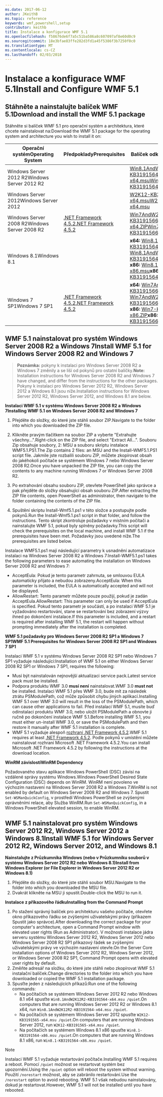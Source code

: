 ```yaml
---
ms.date: 2017-06-12
author: JKeithB
ms.topic: reference
keywords: wmf,powershell,setup
contributor: keithb
title: Instalace a konfigurace WMF 5.1
ms.openlocfilehash: f58676de6f7a5c51ba586a8c607097af8e60d0c9
ms.sourcegitcommit: 18e3bfae83ffe282d3fd1a45f5386f3b7250f0c0
ms.translationtype: MT
ms.contentlocale: cs-CZ
ms.lasthandoff: 02/03/2018
---
```

# <a name="install-and-configure-wmf-51"></a><span data-ttu-id="242bc-103">Instalace a konfigurace WMF 5.1</span><span class="sxs-lookup"><span data-stu-id="242bc-103">Install and Configure WMF 5.1</span></span> #


## <a name="download-and-install-the-wmf-51-package"></a><span data-ttu-id="242bc-104">Stáhněte a nainstalujte balíček WMF 5.1</span><span class="sxs-lookup"><span data-stu-id="242bc-104">Download and install the WMF 5.1 package</span></span>

<span data-ttu-id="242bc-105">Stáhněte si balíček WMF 5.1 pro operační systém a architektura, které chcete nainstalovat na:</span><span class="sxs-lookup"><span data-stu-id="242bc-105">Download the WMF 5.1 package for the operating system and architecture you wish to install it on:</span></span>

| <span data-ttu-id="242bc-106">Operační systém</span><span class="sxs-lookup"><span data-stu-id="242bc-106">Operating System</span></span>       | <span data-ttu-id="242bc-107">Předpoklady</span><span class="sxs-lookup"><span data-stu-id="242bc-107">Prerequisites</span></span>           | <span data-ttu-id="242bc-108">Balíček odkazy</span><span class="sxs-lookup"><span data-stu-id="242bc-108">Package Links</span></span>                          |
|------------------------|-------------------------|----------------------------------------|
| <span data-ttu-id="242bc-109">Windows Server 2012 R2</span><span class="sxs-lookup"><span data-stu-id="242bc-109">Windows Server 2012 R2</span></span> |                         | <span data-ttu-id="242bc-110">[Win8.1AndW2K12R2-KB3191564-x64.msu][]</span><span class="sxs-lookup"><span data-stu-id="242bc-110">[Win8.1AndW2K12R2-KB3191564-x64.msu][]</span></span> |
| <span data-ttu-id="242bc-111">Windows Server 2012</span><span class="sxs-lookup"><span data-stu-id="242bc-111">Windows Server 2012</span></span>    |                         | <span data-ttu-id="242bc-112">[W2K12-KB3191565-x64.msu][]</span><span class="sxs-lookup"><span data-stu-id="242bc-112">[W2K12-KB3191565-x64.msu][]</span></span>            |
| <span data-ttu-id="242bc-113">Windows Server 2008 R2</span><span class="sxs-lookup"><span data-stu-id="242bc-113">Windows Server 2008 R2</span></span> | <span data-ttu-id="242bc-114">[.NET Framework 4.5.2][]</span><span class="sxs-lookup"><span data-stu-id="242bc-114">[.NET Framework 4.5.2][]</span></span>| <span data-ttu-id="242bc-115">[Win7AndW2K8R2-KB3191566-x64.ZIP][]</span><span class="sxs-lookup"><span data-stu-id="242bc-115">[Win7AndW2K8R2-KB3191566-x64.ZIP][]</span></span>    |
| <span data-ttu-id="242bc-116">Windows 8.1</span><span class="sxs-lookup"><span data-stu-id="242bc-116">Windows 8.1</span></span>            |                         | <span data-ttu-id="242bc-117">**x64:** [Win8.1AndW2K12R2-KB3191564-x64.msu][]</span><span class="sxs-lookup"><span data-stu-id="242bc-117">**x64:** [Win8.1AndW2K12R2-KB3191564-x64.msu][]</span></span></br><span data-ttu-id="242bc-118">**x86:** [Win8.1-KB3191564-x86.msu][]</span><span class="sxs-lookup"><span data-stu-id="242bc-118">**x86:** [Win8.1-KB3191564-x86.msu][]</span></span> |
| <span data-ttu-id="242bc-119">Windows 7 SP1</span><span class="sxs-lookup"><span data-stu-id="242bc-119">Windows 7 SP1</span></span>          | <span data-ttu-id="242bc-120">[.NET Framework 4.5.2][]</span><span class="sxs-lookup"><span data-stu-id="242bc-120">[.NET Framework 4.5.2][]</span></span>| <span data-ttu-id="242bc-121">**x64:** [Win7AndW2K8R2-KB3191566-x64.ZIP][]</span><span class="sxs-lookup"><span data-stu-id="242bc-121">**x64:** [Win7AndW2K8R2-KB3191566-x64.ZIP][]</span></span></br><span data-ttu-id="242bc-122">**x86:** [Win7-KB3191566-x86.ZIP][]</span><span class="sxs-lookup"><span data-stu-id="242bc-122">**x86:** [Win7-KB3191566-x86.ZIP][]</span></span> |

[.NET Framework 4.5.2]: https://www.microsoft.com/download/details.aspx?id=42642
[W2K12-KB3191565-x64.msu]: https://go.microsoft.com/fwlink/?linkid=839513
[Win7-KB3191566-x86.ZIP]: https://go.microsoft.com/fwlink/?linkid=839522
[Win7AndW2K8R2-KB3191566-x64.ZIP]: https://go.microsoft.com/fwlink/?linkid=839523
[Win8.1-KB3191564-x86.msu]: https://go.microsoft.com/fwlink/?linkid=839521
[Win8.1AndW2K12R2-KB3191564-x64.msu]: https://go.microsoft.com/fwlink/?linkid=839516

## <a name="install-wmf-51-for-windows-server-2008-r2-and-windows-7"></a><span data-ttu-id="242bc-129">WMF 5.1 nainstalovat pro systém Windows Server 2008 R2 a Windows 7</span><span class="sxs-lookup"><span data-stu-id="242bc-129">Install WMF 5.1 for Windows Server 2008 R2 and Windows 7</span></span>

> <span data-ttu-id="242bc-130">**Poznámka:** pokyny k instalaci pro Windows Server 2008 R2 a Windows 7 změnily a se liší od pokynů pro ostatní balíčky.</span><span class="sxs-lookup"><span data-stu-id="242bc-130">**Note:** Installation instructions for Windows Server 2008 R2 and Windows 7 have changed, and differ from the instructions for the other packages.</span></span> <span data-ttu-id="242bc-131">Pokyny k instalaci pro Windows Server 2012 R2, Windows Server 2012 a Windows 8.1 jsou níže.</span><span class="sxs-lookup"><span data-stu-id="242bc-131">Installation instructions for Windows Server 2012 R2, Windows Server 2012, and Windows 8.1 are below.</span></span>

<span data-ttu-id="242bc-132">**Instalaci WMF 5.1 v systému Windows Server 2008 R2 a Windows 7**</span><span class="sxs-lookup"><span data-stu-id="242bc-132">**Installing WMF 5.1 on Windows Server 2008 R2 and Windows 7**</span></span>

1. <span data-ttu-id="242bc-133">Přejděte do složky, do které jste stáhli soubor ZIP.</span><span class="sxs-lookup"><span data-stu-id="242bc-133">Navigate to the folder into which you downloaded the ZIP file.</span></span>

2. <span data-ttu-id="242bc-134">Klikněte pravým tlačítkem na soubor ZIP a vyberte "Extrahujte všechny...".</span><span class="sxs-lookup"><span data-stu-id="242bc-134">Right-click on the ZIP file, and select "Extract All...".</span></span> <span data-ttu-id="242bc-135">Souboru Zip obsahuje soubory, 2: MSU a souboru skriptu instalace WMF5.1.PS1.</span><span class="sxs-lookup"><span data-stu-id="242bc-135">The Zip contains 2 files: an MSU and the Install-WMF5.1.PS1 script file.</span></span>
<span data-ttu-id="242bc-136">Jakmile jste rozbalili souboru ZIP, můžete zkopírovat obsah do jakéhokoli počítače se systémem Windows 7 nebo Windows Server 2008 R2.</span><span class="sxs-lookup"><span data-stu-id="242bc-136">Once you have unpacked the ZIP file, you can copy the contents to any machine running Windows 7 or Windows Server 2008 R2.</span></span>

3. <span data-ttu-id="242bc-137">Po extrahování obsahu souboru ZIP, otevřete PowerShell jako správce a pak přejděte do složky obsahující obsah souboru ZIP.</span><span class="sxs-lookup"><span data-stu-id="242bc-137">After extracting the ZIP file contents, open PowerShell as administrator, then navigate to the folder containing the contents of the ZIP file.</span></span>

4. <span data-ttu-id="242bc-138">Spuštění skriptu Install-Wmf5.1.ps1 v této složce a postupujte podle pokynů.</span><span class="sxs-lookup"><span data-stu-id="242bc-138">Run the Install-Wmf5.1.ps1 script in that folder, and follow the instructions.</span></span> <span data-ttu-id="242bc-139">Tento skript zkontroluje požadavky v místním počítači a nainstalujte WMF 5.1, pokud byly splněny požadavky.</span><span class="sxs-lookup"><span data-stu-id="242bc-139">This script will check the prerequisites on the local machine, and install WMF 5.1 if the prerequisites have been met.</span></span> <span data-ttu-id="242bc-140">Požadavky jsou uvedené níže.</span><span class="sxs-lookup"><span data-stu-id="242bc-140">The prerequisites are listed below.</span></span>

<span data-ttu-id="242bc-141">Instalace WMF5.1.ps1 mají následující parametry k usnadnění automatizace instalaci na Windows Server 2008 R2 a Windows 7:</span><span class="sxs-lookup"><span data-stu-id="242bc-141">Install-WMF5.1.ps1 takes the following parameters to ease automating the installation on Windows Server 2008 R2 and Windows 7:</span></span>

- <span data-ttu-id="242bc-142">AcceptEula: Pokud je tento parametr zahrnuta, se smlouvou EULA automaticky přijato a nebudou zobrazeny.</span><span class="sxs-lookup"><span data-stu-id="242bc-142">AcceptEula: When this parameter is included, the EULA is automatically accepted and will not be displayed.</span></span>
- <span data-ttu-id="242bc-143">AllowRestart: Tento parametr můžete pouze použijí, pokud je zadán AcceptEula.</span><span class="sxs-lookup"><span data-stu-id="242bc-143">AllowRestart: This parameter can only be used if AcceptEula is specified.</span></span> <span data-ttu-id="242bc-144">Pokud tento parametr je součástí, a po instalaci WMF 5.1 je vyžadováno restartování, stane se restartování bez zobrazení výzvy ihned po dokončení instalace.</span><span class="sxs-lookup"><span data-stu-id="242bc-144">If this parameter is included, and a restart is required after installing WMF 5.1, the restart will happen without prompting immediately after the installation is completed.</span></span>

<span data-ttu-id="242bc-145">**WMF 5.1 požadavky pro Windows Server 2008 R2 SP1 a Windows 7 SP1**</span><span class="sxs-lookup"><span data-stu-id="242bc-145">**WMF 5.1 Prerequisites for Windows Server 2008 R2 SP1 and Windows 7 SP1**</span></span>

<span data-ttu-id="242bc-146">Instalaci WMF 5.1 v systému Windows Server 2008 R2 SP1 nebo Windows 7 SP1 vyžaduje následující:</span><span class="sxs-lookup"><span data-stu-id="242bc-146">Installation of WMF 5.1 on either Windows Server 2008 R2 SP1 or Windows 7 SP1, requires the following:</span></span>
- <span data-ttu-id="242bc-147">Musí být nainstalován nejnovější aktualizaci service pack.</span><span class="sxs-lookup"><span data-stu-id="242bc-147">Latest service pack must be installed.</span></span>
- <span data-ttu-id="242bc-148">Podpora produktu WMF 3.0 **musí není** nainstalovat.</span><span class="sxs-lookup"><span data-stu-id="242bc-148">WMF 3.0 **must not** be installed.</span></span> <span data-ttu-id="242bc-149">Instalaci WMF 5.1 přes WMF 3.0, bude mít za následek ztrátu PSModulePath, což může způsobit chybu jiných aplikací.</span><span class="sxs-lookup"><span data-stu-id="242bc-149">Installing WMF 5.1 over WMF 3.0 will result in the loss of the PSModulePath, which can cause other applications to fail.</span></span> <span data-ttu-id="242bc-150">Před instalací WMF 5.1, musíte buď odinstalaci produktu WMF 3.0, nebo uložit PSModulePath a obnovte ji ručně po dokončení instalace WMF 5.1.</span><span class="sxs-lookup"><span data-stu-id="242bc-150">Before installing WMF 5.1, you must either un-install WMF 3.0, or save the PSModulePath and then restore it manually after WMF 5.1 installation is complete.</span></span>
- <span data-ttu-id="242bc-151">WMF 5.1 vyžaduje alespoň [rozhraní .NET Framework 4.5.2](https://www.microsoft.com/en-ca/download/details.aspx?id=42642).</span><span class="sxs-lookup"><span data-stu-id="242bc-151">WMF 5.1 requires at least [.NET Framework 4.5.2](https://www.microsoft.com/en-ca/download/details.aspx?id=42642).</span></span>
<span data-ttu-id="242bc-152">Podle pokynů v umístění můžete nainstalovat rozhraní Microsoft .NET Framework 4.5.2.</span><span class="sxs-lookup"><span data-stu-id="242bc-152">You can install Microsoft .NET Framework 4.5.2 by following the instructions at the download location.</span></span>

<span data-ttu-id="242bc-153">**WinRM závislostí**</span><span class="sxs-lookup"><span data-stu-id="242bc-153">**WinRM Dependency**</span></span>

<span data-ttu-id="242bc-154">Požadovaného stavu aplikace Windows PowerShell (DSC) závisí na vzdálené správy systému Windows.</span><span class="sxs-lookup"><span data-stu-id="242bc-154">Windows PowerShell Desired State Configuration (DSC) depends on WinRM.</span></span>
<span data-ttu-id="242bc-155">WinRM není povoleno ve výchozím nastavení na Windows Server 2008 R2 a Windows 7.</span><span class="sxs-lookup"><span data-stu-id="242bc-155">WinRM is not enabled by default on Windows Server 2008 R2 and Windows 7.</span></span>
<span data-ttu-id="242bc-156">Spustit `Set-WSManQuickConfig`, v prostředí Windows PowerShell se zvýšenými oprávněními relace, aby Služba WinRM.</span><span class="sxs-lookup"><span data-stu-id="242bc-156">Run `Set-WSManQuickConfig`, in a Windows PowerShell elevated session, to enable WinRM.</span></span>


## <a name="install-wmf-51-for-windows-server-2012-r2-windows-server-2012-and-windows-81"></a><span data-ttu-id="242bc-157">WMF 5.1 nainstalovat pro systém Windows Server 2012 R2, Windows Server 2012 a Windows 8.1</span><span class="sxs-lookup"><span data-stu-id="242bc-157">Install WMF 5.1 for Windows Server 2012 R2, Windows Server 2012, and Windows 8.1</span></span>
<span data-ttu-id="242bc-158">**Nainstalujte z Průzkumníka Windows (nebo v Průzkumníku souborů v systému Windows Server 2012 R2 nebo Windows 8.1)**</span><span class="sxs-lookup"><span data-stu-id="242bc-158">**Install from Windows Explorer (or File Explorer in Windows Server 2012 R2 or Windows 8.1)**</span></span>

1. <span data-ttu-id="242bc-159">Přejděte do složky, do které jste stáhli soubor MSU.</span><span class="sxs-lookup"><span data-stu-id="242bc-159">Navigate to the folder into which you downloaded the MSU file.</span></span>
2. <span data-ttu-id="242bc-160">Dvakrát klikněte na MSU ji spustit.</span><span class="sxs-lookup"><span data-stu-id="242bc-160">Double-click the MSU to run it.</span></span>

<span data-ttu-id="242bc-161">**Instalace z příkazového řádku**</span><span class="sxs-lookup"><span data-stu-id="242bc-161">**Installing from the Command Prompt**</span></span>

1. <span data-ttu-id="242bc-162">Po stažení správný balíček pro architekturu vašeho počítače, otevřete okno příkazového řádku se zvýšenými uživatelskými právy (příkazem Spustit jako správce).</span><span class="sxs-lookup"><span data-stu-id="242bc-162">After downloading the correct package for your computer's architecture, open a Command Prompt window with elevated user rights (Run as Administrator).</span></span> <span data-ttu-id="242bc-163">V možnosti instalace jádra serveru systému Windows Server 2012 R2, Windows Server 2012 nebo Windows Server 2008 R2 SP1 příkazový řádek se zvýšenými uživatelskými právy ve výchozím nastavení otevře.</span><span class="sxs-lookup"><span data-stu-id="242bc-163">On the Server Core installation options of Windows Server 2012 R2, Windows Server 2012, or Windows Server 2008 R2 SP1, Command Prompt opens with elevated user rights by default.</span></span>
2. <span data-ttu-id="242bc-164">Změňte adresář na složku, do které jste stáhli nebo zkopírovat WMF 5.1 instalační balíček.</span><span class="sxs-lookup"><span data-stu-id="242bc-164">Change directories to the folder into which you have downloaded or copied the WMF 5.1 installation package.</span></span>
3. <span data-ttu-id="242bc-165">Spusťte jeden z následujících příkazů:</span><span class="sxs-lookup"><span data-stu-id="242bc-165">Run one of the following commands:</span></span>
   - <span data-ttu-id="242bc-166">Na počítačích se systémem Windows Server 2012 R2 nebo Windows 8.1 x64 spusťte `Win8.1AndW2K12R2-KB3191564-x64.msu /quiet`.</span><span class="sxs-lookup"><span data-stu-id="242bc-166">On computers that are running Windows Server 2012 R2 or Windows 8.1 x64, run `Win8.1AndW2K12R2-KB3191564-x64.msu /quiet`.</span></span>
   - <span data-ttu-id="242bc-167">Na počítačích se systémem Windows Server 2012 spusťte `W2K12-KB3191565-x64.msu /quiet`.</span><span class="sxs-lookup"><span data-stu-id="242bc-167">On computers that are running Windows Server 2012, run `W2K12-KB3191565-x64.msu /quiet`.</span></span>
   - <span data-ttu-id="242bc-168">Na počítačích se systémem Windows 8.1 x86 spusťte `Win8.1-KB3191564-x86.msu /quiet`.</span><span class="sxs-lookup"><span data-stu-id="242bc-168">On computers that are running Windows 8.1 x86, run `Win8.1-KB3191564-x86.msu /quiet`.</span></span>

> [!NOTE]
> <span data-ttu-id="242bc-169">Instalaci WMF 5.1 vyžaduje restartování počítače.</span><span class="sxs-lookup"><span data-stu-id="242bc-169">Installing WMF 5.1 requires a reboot.</span></span> <span data-ttu-id="242bc-170">Pomocí `/quiet` možnost se restartovat systém bez upozornění.</span><span class="sxs-lookup"><span data-stu-id="242bc-170">Using the `/quiet` option will reboot the system without warning.</span></span>
> <span data-ttu-id="242bc-171">Použití `/norestart` možnost, aby se zabránilo restartování.</span><span class="sxs-lookup"><span data-stu-id="242bc-171">Use the `/norestart` option to avoid rebooting.</span></span> <span data-ttu-id="242bc-172">WMF 5.1 však nebudou nainstalovány, dokud je restartovat.</span><span class="sxs-lookup"><span data-stu-id="242bc-172">However, WMF 5.1 will not be installed until you have rebooted.</span></span>